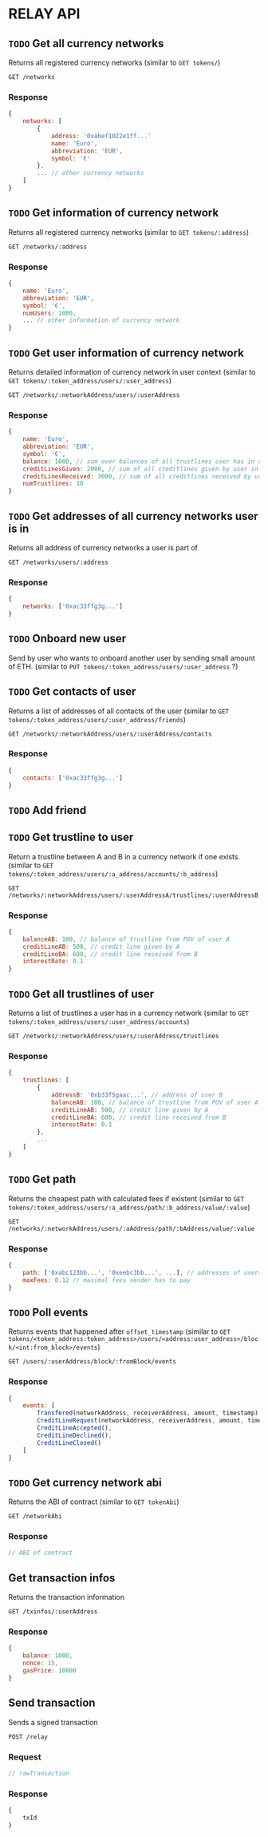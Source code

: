 # RELAY API

## `TODO` Get all currency networks
Returns all registered currency networks (similar to `GET tokens/`)

`GET /networks`

### Response
```javascript
{
    networks: [
        {
            address: '0xabef1022e1ff...'
            name: 'Euro',
            abbreviation: 'EUR',
            symbol: '€'
        },
        ... // other currency networks
    ]
}
```

## `TODO` Get information of currency network
Returns all registered currency networks (similar to `GET tokens/:address`)

`GET /networks/:address`

### Response
```javascript
{
    name: 'Euro',
    abbreviation: 'EUR',
    symbol: '€',
    numUsers: 1000,
    ... // other information of currency network
}
```

## `TODO` Get user information of currency network
Returns detailed information of currency network in user context (similar to `GET tokens/:token_address/users/:user_address`)

`GET /networks/:networkAddress/users/:userAddress`

### Response
```javascript
{
    name: 'Euro',
    abbreviation: 'EUR',
    symbol: '€',
    balance: 1000, // sum over balances of all trustlines user has in currency network
    creditLinesGiven: 2000, // sum of all creditlines given by user in currency network
    creditLinesReceived: 3000, // sum of all creditlines received by user in currency network
    numTrustlines: 10
}
```

## `TODO` Get addresses of all currency networks user is in
Returns all address of currency networks a user is part of

`GET /networks/users/:address`

### Response
```javascript
{
    networks: ['0xac33ffg3g...']
}
```

## `TODO` Onboard new user
Send by user who wants to onboard another user by sending small amount of ETH. (similar to `PUT tokens/:token_address/users/:user_address` ?)

## `TODO` Get contacts of user
Returns a list of addresses of all contacts of the user (similar to `GET tokens/:token_address/users/:user_address/friends`)

`GET /networks/:networkAddress/users/:userAddress/contacts`

### Response
```javascript
{
    contacts: ['0xac33ffg3g...']
}
```

## `TODO` Add friend

## `TODO` Get trustline to user
Return a trustline between A and B in a currency network if one exists. (similar to `GET tokens/:token_address/users/:a_address/accounts/:b_address`)

`GET /networks/:networkAddress/users/:userAddressA/trustlines/:userAddressB`

### Response
```javascript
{
    balanceAB: 100, // balance of trustline from POV of user A
    creditLineAB: 500, // credit line given by A
    creditLineBA: 600, // credit line received from B
    interestRate: 0.1
}
```

## `TODO` Get all trustlines of user
Returns a list of trustlines a user has in a currency network (similar to `GET tokens/:token_address/users/:user_address/accounts`)

`GET /networks/:networkAddress/users/:userAddress/trustlines`

### Response
```javascript
{
    trustlines: [
        {
            addressB: '0xb33f5gaac...', // address of user B
            balanceAB: 100, // balance of trustline from POV of user A
            creditLineAB: 500, // credit line given by A
            creditLineBA: 600, // credit line received from B
            interestRate: 0.1
        },
        ...
    ]
}
```

## `TODO` Get path
Returns the cheapest path with calculated fees if existent (similar to `GET tokens/:token_address/users/:a_address/path/:b_address/value/:value`)

`GET /networks/:networkAddress/users/:aAddress/path/:bAddress/value/:value`

### Response
```javascript
{
    path: ['0xabc123bb...', '0xeebc3bb...', ...], // addresses of users in path
    maxFees: 0.12 // maximal fees sender has to pay
}
```

## `TODO` Poll events
Returns events that happened after `offset_timestamp` (similar to `GET tokens/<token_address:token_address>/users/<address:user_address>/block/<int:from_block>/events`)

`GET /users/:userAddress/block/:fromBlock/events`

### Response
```javascript
{
    events: [
        Transfered(networkAddress, receiverAddress, amount, timestamp),
        CreditLineRequest(networkAddress, receiverAddress, amount, timestamp),
        CreditLineAccepted(),
        CreditLineDeclined(),
        CreditLineClosed()
    ]
}
```

## `TODO` Get currency network abi
Returns the ABI of contract (similar to `GET tokenAbi`)

`GET /networkAbi`

### Response
```javascript
// ABI of contract
```

## Get transaction infos
Returns the transaction information

`GET /txinfos/:userAddress`

### Response
```javascript
{
    balance: 1000,
    nonce: 15,
    gasPrice: 10000
}
```

## Send transaction
Sends a signed transaction

`POST /relay`

### Request
```javascript
// rawTransaction
```

### Response
```javascript
{
    txId
}
```
